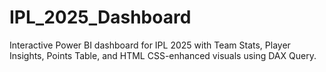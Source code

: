 # IPL_2025_Dashboard
Interactive Power BI dashboard for IPL 2025 with Team Stats, Player Insights, Points Table, and HTML CSS-enhanced visuals using DAX Query.
